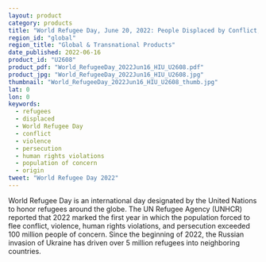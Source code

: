 ```yaml
---
layout: product
category: products
title: "World Refugee Day, June 20, 2022: People Displaced by Conflict, Violence, and Persecution"
region_id: "global" 
region_title: "Global & Transnational Products" 
date_published: 2022-06-16
product_id: "U2608"
product_pdf: "World_RefugeeDay_2022Jun16_HIU_U2608.pdf"
product_jpg: "World_RefugeeDay_2022Jun16_HIU_U2608.jpg"
thumbnail: "World_RefugeeDay_2022Jun16_HIU_U2608_thumb.jpg"
lat: 0
lon: 0
keywords:
  - refugees
  - displaced
  - World Refugee Day
  - conflict
  - violence
  - persecution
  - human rights violations
  - population of concern
  - origin
tweet: "World Refugee Day 2022"
---
```

World Refugee Day is an international day designated by the United Nations to honor refugees around the globe. The UN Refugee Agency (UNHCR) reported that 2022 marked the first year in which the population forced to flee conflict, violence, human rights violations, and persecution exceeded 100 million people of concern. Since the beginning of 2022, the Russian invasion of Ukraine has driven over 5 million refugees into neighboring countries.
